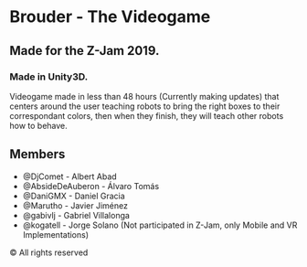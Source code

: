# Brouder - The Videogame
## Made for the Z-Jam 2019.
### Made in Unity3D.

Videogame made in less than 48 hours (Currently making updates) that centers around the user teaching robots to bring the right boxes to their correspondant colors, then when they finish, they will teach other robots how to behave.

## Members
* @DjComet - Albert Abad
* @AbsideDeAuberon - Álvaro Tomás
* @DaniGMX - Daniel Gracia
* @Marutho - Javier Jiménez
* @gabivlj - Gabriel Villalonga
* @kogatell - Jorge Solano (Not participated in Z-Jam, only Mobile and VR Implementations)

© All rights reserved
